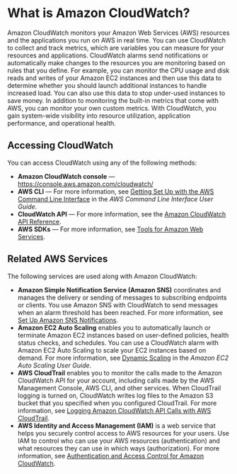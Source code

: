 # What is Amazon CloudWatch?<a name="WhatIsCloudWatch"></a>

Amazon CloudWatch monitors your Amazon Web Services \(AWS\) resources and the applications you run on AWS in real time\. You can use CloudWatch to collect and track metrics, which are variables you can measure for your resources and applications\. CloudWatch alarms send notifications or automatically make changes to the resources you are monitoring based on rules that you define\. For example, you can monitor the CPU usage and disk reads and writes of your Amazon EC2 instances and then use this data to determine whether you should launch additional instances to handle increased load\. You can also use this data to stop under\-used instances to save money\. In addition to monitoring the built\-in metrics that come with AWS, you can monitor your own custom metrics\. With CloudWatch, you gain system\-wide visibility into resource utilization, application performance, and operational health\.

## Accessing CloudWatch<a name="accessing_cloudwatch"></a>

You can access CloudWatch using any of the following methods:
+ **Amazon CloudWatch console** — [https://console\.aws\.amazon\.com/cloudwatch/](https://console.aws.amazon.com/cloudwatch/)
+ **AWS CLI** — For more information, see [Getting Set Up with the AWS Command Line Interface](https://docs.aws.amazon.com/cli/latest/userguide/cli-chap-getting-set-up.html) in the *AWS Command Line Interface User Guide*\.
+ **CloudWatch API** — For more information, see the [Amazon CloudWatch API Reference](http://docs.aws.amazon.com/AmazonCloudWatch/latest/APIReference/Welcome.html)\.
+ **AWS SDKs** — For more information, see [Tools for Amazon Web Services](http://aws.amazon.com/tools)\.

## Related AWS Services<a name="related_services"></a>

The following services are used along with Amazon CloudWatch:
+ **Amazon Simple Notification Service \(Amazon SNS\)** coordinates and manages the delivery or sending of messages to subscribing endpoints or clients\. You use Amazon SNS with CloudWatch to send messages when an alarm threshold has been reached\. For more information, see [Set Up Amazon SNS Notifications](US_SetupSNS.md)\.
+ **Amazon EC2 Auto Scaling** enables you to automatically launch or terminate Amazon EC2 instances based on user\-defined policies, health status checks, and schedules\. You can use a CloudWatch alarm with Amazon EC2 Auto Scaling to scale your EC2 instances based on demand\. For more information, see [Dynamic Scaling](https://docs.aws.amazon.com/autoscaling/ec2/userguide/as-scale-based-on-demand.html) in the *Amazon EC2 Auto Scaling User Guide*\.
+ **AWS CloudTrail** enables you to monitor the calls made to the Amazon CloudWatch API for your account, including calls made by the AWS Management Console, AWS CLI, and other services\. When CloudTrail logging is turned on, CloudWatch writes log files to the Amazon S3 bucket that you specified when you configured CloudTrail\. For more information, see [Logging Amazon CloudWatch API Calls with AWS CloudTrail](logging_cw_api_calls.md)\.
+ **AWS Identity and Access Management \(IAM\)** is a web service that helps you securely control access to AWS resources for your users\. Use IAM to control who can use your AWS resources \(authentication\) and what resources they can use in which ways \(authorization\)\. For more information, see [Authentication and Access Control for Amazon CloudWatch](auth-and-access-control-cw.md)\.